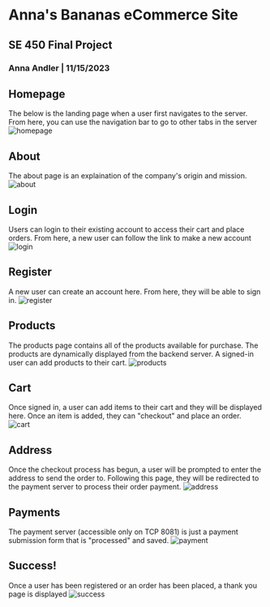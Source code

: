 # Anna's Bananas eCommerce Site
## SE 450 Final Project
### Anna Andler | 11/15/2023

## Homepage
The below is the landing page when a user first navigates to the server.
From here, you can use the navigation bar to go to other tabs in the server
![homepage](README/Index.html.png)

## About
The about page is an explaination of the company's origin and mission. 
![about](README/About.html.png)

## Login
Users can login to their existing account to access their cart and place orders. From here, a new user can follow the link to make a new account
![login](README/login.html.png)

## Register
A new user can create an account here. From here, they will be able to sign in.
![register](README/register.html.png)

## Products
The products page contains all of the products available for purchase. The products are dynamically displayed from the backend server. A signed-in user can add products to their cart.
![products](README/Products.html.png)

## Cart
Once signed in, a user can add items to their cart and they will be displayed here. Once an item is added, they can "checkout" and place an order.
![cart](README/cart.html.png)

## Address
Once the checkout process has begun, a user will be prompted to enter the address to send the order to. Following this page, they will be redirected to the payment server to process their order payment.
![address](README/address.html.png)

## Payments
The payment server (accessible only on TCP 8081) is just a payment submission form that is "processed" and saved. 
![payment](README/payments.html.png)

## Success!
Once a user has been registered or an order has been placed, a thank you page is displayed
![success](README/finished-registration.html.png)
